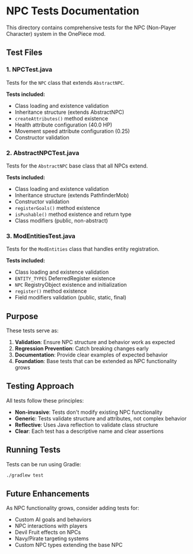 # NPC Tests Documentation

This directory contains comprehensive tests for the NPC (Non-Player Character) system in the OnePiece mod.

## Test Files

### 1. NPCTest.java
Tests for the `NPC` class that extends `AbstractNPC`.

**Tests included:**
- Class loading and existence validation
- Inheritance structure (extends AbstractNPC)
- `createAttributes()` method existence
- Health attribute configuration (40.0 HP)
- Movement speed attribute configuration (0.25)
- Constructor validation

### 2. AbstractNPCTest.java
Tests for the `AbstractNPC` base class that all NPCs extend.

**Tests included:**
- Class loading and existence validation
- Inheritance structure (extends PathfinderMob)
- Constructor validation
- `registerGoals()` method existence
- `isPushable()` method existence and return type
- Class modifiers (public, non-abstract)

### 3. ModEntitiesTest.java
Tests for the `ModEntities` class that handles entity registration.

**Tests included:**
- Class loading and existence validation
- `ENTITY_TYPES` DeferredRegister existence
- `NPC` RegistryObject existence and initialization
- `register()` method existence
- Field modifiers validation (public, static, final)

## Purpose

These tests serve as:
1. **Validation**: Ensure NPC structure and behavior work as expected
2. **Regression Prevention**: Catch breaking changes early
3. **Documentation**: Provide clear examples of expected behavior
4. **Foundation**: Base tests that can be extended as NPC functionality grows

## Testing Approach

All tests follow these principles:
- **Non-invasive**: Tests don't modify existing NPC functionality
- **Generic**: Tests validate structure and attributes, not complex behavior
- **Reflective**: Uses Java reflection to validate class structure
- **Clear**: Each test has a descriptive name and clear assertions

## Running Tests

Tests can be run using Gradle:
```bash
./gradlew test
```

## Future Enhancements

As NPC functionality grows, consider adding tests for:
- Custom AI goals and behaviors
- NPC interactions with players
- Devil Fruit effects on NPCs
- Navy/Pirate targeting systems
- Custom NPC types extending the base NPC
